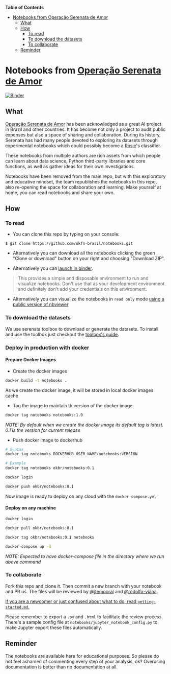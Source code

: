 <!-- START doctoc generated TOC please keep comment here to allow auto update -->
<!-- DON'T EDIT THIS SECTION, INSTEAD RE-RUN doctoc TO UPDATE -->
**Table of Contents**

- [Notebooks from Operação Serenata de Amor](#notebooks-from-opera%C3%A7%C3%A3o-serenata-de-amor)
  - [What](#what)
  - [How](#how)
    - [To read](#to-read)
    - [To download the datasets](#to-download-the-datasets)
    - [To collaborate](#to-collaborate)
  - [Reminder](#reminder)

<!-- END doctoc generated TOC please keep comment here to allow auto update -->

# Notebooks from [Operação Serenata de Amor](https://github.com/okfn-brasil/serenata-de-amor)

[![Binder](https://mybinder.org/badge.svg)](https://mybinder.org/v2/gh/okfn-brasil/notebooks/master?filepath=notebooks)

## What

[Operação Serenata de Amor](https://github.com/okfn-brasil/serenata-de-amor) has been acknowledged as a great AI project in Brazil and other countries. It has become not only a project to audit public expenses but also a space of sharing and collaboration. During its history, Serenata has had many people devoted to exploring its datasets through experimental notebooks which could possibly become a [Rosie](https://github.com/okfn-brasil/serenata-de-amor/blob/master/rosie/README.md)'s classifier.

These notebooks from multiple authors are rich assets from which people can learn about data science, Python third-party libraries and core functions, as well as gather ideas for their own investigations.

Notebooks have been removed from the main repo, but with this exploratory and educative mindset, the team republishes the notebooks in this repo, also re-opening the space for collaboration and learning. Make yourself at home, you can read notebooks and share your own.

## How

### To read

* You can clone this repo by typing on your console:

```
$ git clone https://github.com/okfn-brasil/notebooks.git
```

* Alternatively you can download all the notebooks clicking the green "Clone or download" button on your right and choosing "Download ZIP".

* Alternatively you can [launch in binder](https://mybinder.org/v2/gh/okfn-brasil/notebooks/master?filepath=notebooks).
> This provides a simple and disposable environment to run and visualize notebooks. Don't use that as your development environment and definitely don't add your credentials on this environment.

* Alternatively you can visualize the notebooks in `read only` mode [using a public version of nbviewer](https://nbviewer.jupyter.org/github/okfn-brasil/notebooks/tree/master/)

### To download the datasets

We use serenata toolbox to download or generate the datasets. To install and use the toolbox just checkout the [toolbox's guide](https://github.com/okfn-brasil/serenata-toolbox#serenata-de-amor-toolbox).

### Deploy in production with docker

#### Prepare Docker Images

- Create the docker images

```bash
docker build -t notebooks .
```

As we create the docker image, it will be stored in local docker images cache

- Tag the image to maintain th version of the docker image

```bash
docker tag notebooks notebooks:1.0
```

*NOTE: By default when we create the docker image its default tag is latest. 0.1 is the version for current release*

- Push docker image to dockerhub

```bash
# Syntax
docker tag notebooks DOCKERHUB_USER_NAME/notebooks:VERSION

# Example
docker tag notebooks okbr/notebooks:0.1

docker login

docker push okbr/notebooks:0.1
```

Now image is ready to deploy on any cloud with the `docker-compose.yml`

#### Deploy on any machine

```bash
docker login

docker pull okbr/notebooks:0.1

docker tag okbr/notebooks:0.1 notebooks

docker-compose up -d
```

*NOTE: Expected to have docker-compose file in the directory where we run above command*

### To collaborate

Fork this repo and clone it. Then commit a new branch with your notebook and PR us. The files will be reviewed by [@jtemporal](https://github.com/jtemporal) and [@rodolfo-viana](https://github.com/rodolfo-viana).

[If you are a newcomer or just confused about what to do, read `getting-started.md`.](https://github.com/okfn-brasil/notebooks/blob/master/getting-started.md)

Please remember to export a `.py` and `.html` to facilitate the review process. There's a sample config file at `notebooks/jupyter_notebook_config.py` to make Jupyter export these files automatically.

## Reminder

The notebooks are available here for educational purposes. So please do not feel ashamed of commenting every step of your analysis, ok? Overusing documentation is better than no documentation at all.
